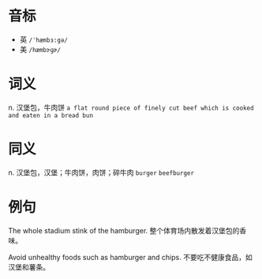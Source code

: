 # 音标

- 英 `/ˈhæmbɜ:gə/`
- 美 `/hæmbɝ​ɡɚ/`

# 词义

n. 汉堡包，牛肉饼
`a flat round piece of finely cut beef which is cooked and eaten in a bread bun`

# 同义

n. 汉堡包，汉堡；牛肉饼，肉饼；碎牛肉
`burger` `beefburger`

# 例句

The whole stadium stink of the hamburger.
整个体育场内散发着汉堡包的香味。

Avoid unhealthy foods such as hamburger and chips.
不要吃不健康食品，如汉堡和薯条。


